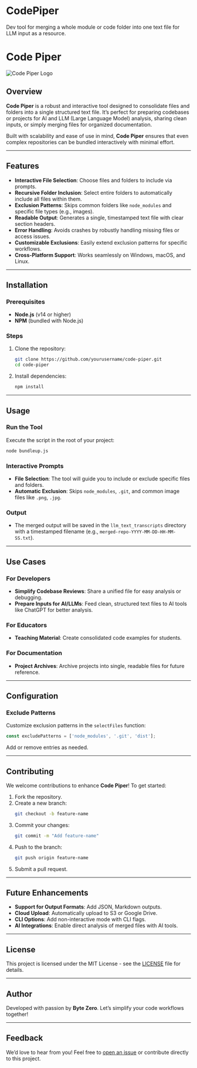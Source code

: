 # CodePiper
Dev tool for merging a whole module or code folder into one text file for LLM input as a resource.

# Code Piper

![Code Piper Logo](https://via.placeholder.com/600x200?text=Code+Piper)

## Overview
**Code Piper** is a robust and interactive tool designed to consolidate files and folders into a single structured text file. It’s perfect for preparing codebases or projects for AI and LLM (Large Language Model) analysis, sharing clean inputs, or simply merging files for organized documentation.

Built with scalability and ease of use in mind, **Code Piper** ensures that even complex repositories can be bundled interactively with minimal effort.

---

## Features
- **Interactive File Selection**: Choose files and folders to include via prompts.
- **Recursive Folder Inclusion**: Select entire folders to automatically include all files within them.
- **Exclusion Patterns**: Skips common folders like `node_modules` and specific file types (e.g., images).
- **Readable Output**: Generates a single, timestamped text file with clear section headers.
- **Error Handling**: Avoids crashes by robustly handling missing files or access issues.
- **Customizable Exclusions**: Easily extend exclusion patterns for specific workflows.
- **Cross-Platform Support**: Works seamlessly on Windows, macOS, and Linux.

---

## Installation

### Prerequisites
- **Node.js** (v14 or higher)
- **NPM** (bundled with Node.js)

### Steps
1. Clone the repository:
   ```bash
   git clone https://github.com/yourusername/code-piper.git
   cd code-piper
   ```
2. Install dependencies:
   ```bash
   npm install
   ```

---

## Usage

### Run the Tool
Execute the script in the root of your project:
```bash
node bundleup.js
```

### Interactive Prompts
- **File Selection**: The tool will guide you to include or exclude specific files and folders.
- **Automatic Exclusion**: Skips `node_modules`, `.git`, and common image files like `.png`, `.jpg`.

### Output
- The merged output will be saved in the `llm_text_transcripts` directory with a timestamped filename (e.g., `merged-repo-YYYY-MM-DD-HH-MM-SS.txt`).

---

## Use Cases

### For Developers
- **Simplify Codebase Reviews**: Share a unified file for easy analysis or debugging.
- **Prepare Inputs for AI/LLMs**: Feed clean, structured text files to AI tools like ChatGPT for better analysis.

### For Educators
- **Teaching Material**: Create consolidated code examples for students.

### For Documentation
- **Project Archives**: Archive projects into single, readable files for future reference.

---

## Configuration
### Exclude Patterns
Customize exclusion patterns in the `selectFiles` function:
```javascript
const excludePatterns = ['node_modules', '.git', 'dist'];
```
Add or remove entries as needed.

---

## Contributing
We welcome contributions to enhance **Code Piper**! To get started:
1. Fork the repository.
2. Create a new branch:
   ```bash
   git checkout -b feature-name
   ```
3. Commit your changes:
   ```bash
   git commit -m "Add feature-name"
   ```
4. Push to the branch:
   ```bash
   git push origin feature-name
   ```
5. Submit a pull request.

---

## Future Enhancements
- **Support for Output Formats**: Add JSON, Markdown outputs.
- **Cloud Upload**: Automatically upload to S3 or Google Drive.
- **CLI Options**: Add non-interactive mode with CLI flags.
- **AI Integrations**: Enable direct analysis of merged files with AI tools.

---

## License
This project is licensed under the MIT License - see the [LICENSE](LICENSE) file for details.

---

## Author
Developed with passion by **Byte Zero**. Let’s simplify your code workflows together!

---

## Feedback
We’d love to hear from you! Feel free to [open an issue](https://github.com/yourusername/code-piper/issues) or contribute directly to this project.

